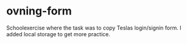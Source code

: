 # ovning-form
Schoolexercise where the task was to copy Teslas login/signin form. I added local storage to get more practice.
